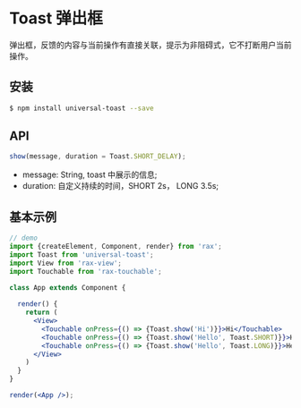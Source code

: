 # Toast 弹出框

弹出框，反馈的内容与当前操作有直接关联，提示为非阻碍式，它不打断用户当前操作。

## 安装

```bash
$ npm install universal-toast --save
```

## API

```jsx
show(message, duration = Toast.SHORT_DELAY);
```

- message: String, toast 中展示的信息;  
- duration: 自定义持续的时间，SHORT 2s， LONG 3.5s;

## 基本示例

```jsx
// demo
import {createElement, Component, render} from 'rax';
import Toast from 'universal-toast';
import View from 'rax-view';
import Touchable from 'rax-touchable';

class App extends Component {
  
  render() {
    return (
      <View>
        <Touchable onPress={() => {Toast.show('Hi')}}>Hi</Touchable>
        <Touchable onPress={() => {Toast.show('Hello', Toast.SHORT)}}>Hello Short</Touchable>
        <Touchable onPress={() => {Toast.show('Hello', Toast.LONG)}}>Hello Long</Touchable>
      </View>
    )
  }
}

render(<App />);
```
